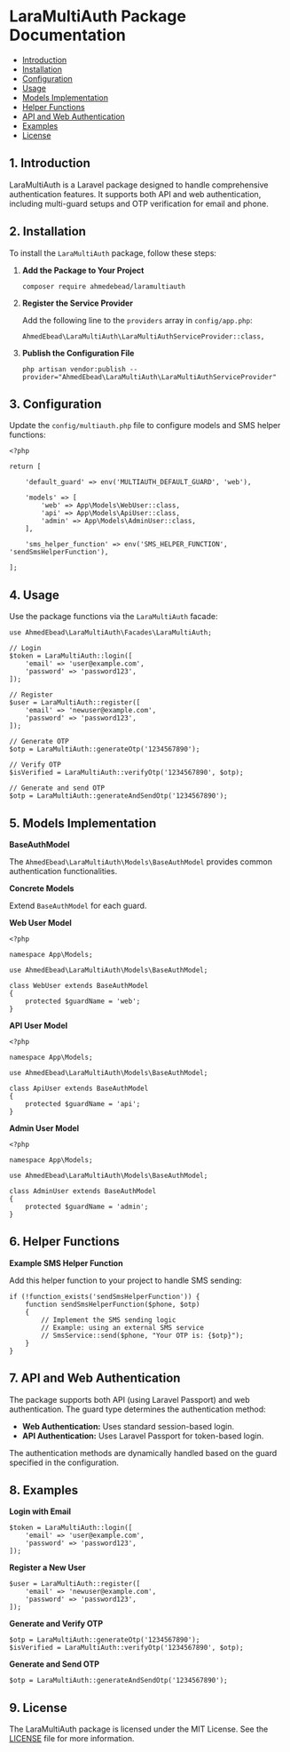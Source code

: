 # LaraMultiAuth Package Documentation

*   [Introduction](#introduction)
*   [Installation](#installation)
*   [Configuration](#configuration)
*   [Usage](#usage)
*   [Models Implementation](#models-implementation)
*   [Helper Functions](#helper-functions)
*   [API and Web Authentication](#api-and-web-authentication)
*   [Examples](#examples)
*   [License](#license)

## 1\. Introduction

LaraMultiAuth is a Laravel package designed to handle comprehensive authentication features. It supports both API and web authentication, including multi-guard setups and OTP verification for email and phone.

## 2\. Installation

To install the `LaraMultiAuth` package, follow these steps:

1.  **Add the Package to Your Project**

    ```
    composer require ahmedebead/laramultiauth
    ```

2.  **Register the Service Provider**

    Add the following line to the `providers` array in `config/app.php`:

    ```
    AhmedEbead\LaraMultiAuth\LaraMultiAuthServiceProvider::class,
    ```

3.  **Publish the Configuration File**

    ```
    php artisan vendor:publish --provider="AhmedEbead\LaraMultiAuth\LaraMultiAuthServiceProvider"
    ```


## 3\. Configuration

Update the `config/multiauth.php` file to configure models and SMS helper functions:

```
<?php

return [

    'default_guard' => env('MULTIAUTH_DEFAULT_GUARD', 'web'),

    'models' => [
        'web' => App\Models\WebUser::class,
        'api' => App\Models\ApiUser::class,
        'admin' => App\Models\AdminUser::class,
    ],

    'sms_helper_function' => env('SMS_HELPER_FUNCTION', 'sendSmsHelperFunction'),

];
```

## 4\. Usage

Use the package functions via the `LaraMultiAuth` facade:

```
use AhmedEbead\LaraMultiAuth\Facades\LaraMultiAuth;

// Login
$token = LaraMultiAuth::login([
    'email' => 'user@example.com',
    'password' => 'password123',
]);

// Register
$user = LaraMultiAuth::register([
    'email' => 'newuser@example.com',
    'password' => 'password123',
]);

// Generate OTP
$otp = LaraMultiAuth::generateOtp('1234567890');

// Verify OTP
$isVerified = LaraMultiAuth::verifyOtp('1234567890', $otp);

// Generate and send OTP
$otp = LaraMultiAuth::generateAndSendOtp('1234567890');
```

## 5\. Models Implementation

**BaseAuthModel**

The `AhmedEbead\LaraMultiAuth\Models\BaseAuthModel` provides common authentication functionalities.

**Concrete Models**

Extend `BaseAuthModel` for each guard.

**Web User Model**

```
<?php

namespace App\Models;

use AhmedEbead\LaraMultiAuth\Models\BaseAuthModel;

class WebUser extends BaseAuthModel
{
    protected $guardName = 'web';
}
```

**API User Model**

```
<?php

namespace App\Models;

use AhmedEbead\LaraMultiAuth\Models\BaseAuthModel;

class ApiUser extends BaseAuthModel
{
    protected $guardName = 'api';
}
```

**Admin User Model**

```
<?php

namespace App\Models;

use AhmedEbead\LaraMultiAuth\Models\BaseAuthModel;

class AdminUser extends BaseAuthModel
{
    protected $guardName = 'admin';
}
```

## 6\. Helper Functions

**Example SMS Helper Function**

Add this helper function to your project to handle SMS sending:

```
if (!function_exists('sendSmsHelperFunction')) {
    function sendSmsHelperFunction($phone, $otp)
    {
        // Implement the SMS sending logic
        // Example: using an external SMS service
        // SmsService::send($phone, "Your OTP is: {$otp}");
    }
}
```



## 7\. API and Web Authentication

The package supports both API (using Laravel Passport) and web authentication. The guard type determines the authentication method:

*   **Web Authentication:** Uses standard session-based login.
*   **API Authentication:** Uses Laravel Passport for token-based login.

The authentication methods are dynamically handled based on the guard specified in the configuration.

## 8\. Examples

**Login with Email**

```
$token = LaraMultiAuth::login([
    'email' => 'user@example.com',
    'password' => 'password123',
]);
```

**Register a New User**

```
$user = LaraMultiAuth::register([
    'email' => 'newuser@example.com',
    'password' => 'password123',
]);
```

**Generate and Verify OTP**

```
$otp = LaraMultiAuth::generateOtp('1234567890');
$isVerified = LaraMultiAuth::verifyOtp('1234567890', $otp);
```

**Generate and Send OTP**

```
$otp = LaraMultiAuth::generateAndSendOtp('1234567890');
```

## 9\. License

The LaraMultiAuth package is licensed under the MIT License. See the [LICENSE](LICENSE) file for more information.
